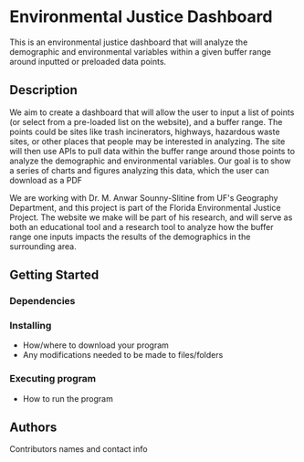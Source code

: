 # Environmental Justice Dashboard

This is an environmental justice dashboard that will analyze the demographic and environmental variables within a given buffer range around inputted or preloaded data points.

## Description

We aim to create a dashboard that will allow the user to input a list of points (or select from a pre-loaded list on the website), and a buffer range. The points could be sites like trash incinerators, highways, hazardous waste sites, or other places that people may be interested in analyzing. The site will then use APIs to pull data within the buffer range around those points to analyze the demographic and environmental variables. Our goal is to show a series of charts and figures analyzing this data, which the user can download as a PDF

We are working with Dr. M. Anwar Sounny-Slitine from UF's Geography Department, and this project is part of the Florida Environmental Justice Project. The website we make will be part of his research, and will serve as both an educational tool and a research tool to analyze how the buffer range one inputs impacts the results of the demographics in the surrounding area.

## Getting Started

### Dependencies

### Installing

* How/where to download your program
* Any modifications needed to be made to files/folders

### Executing program

* How to run the program

## Authors

Contributors names and contact info

